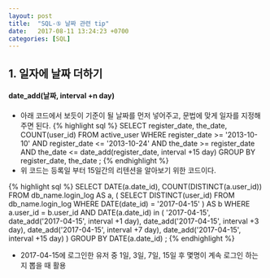 ```yaml
---
layout: post
title:  "SQL-⑤ 날짜 관련 tip"
date:   2017-08-11 13:24:23 +0700
categories: [SQL]
---
```


## 1. 일자에 날짜 더하기
#### date_add(날짜, interval +n day)
- 아래 코드에서 보듯이 기준이 될 날짜를 먼저 넣어주고, 문법에 맞게 일자를 지정해 주면 된다.
{% highlight sql %}
SELECT register_date, the_date, COUNT(user_id)
FROM active_user
WHERE register_date >= '2013-10-10'
AND register_date <= '2013-10-24'
AND the_date >= register_date
AND the_date <= date_add(register_date, interval +15 day)
GROUP BY register_date, the_date
;
{% endhighlight %}
- 위 코드는 등록일 부터 15일간의 리텐션을 알아보기 위한 코드이다.

{% highlight sql %}
SELECT DATE(a.date_id), COUNT(DISTINCT(a.user_id))
FROM
    db_name.login_log AS a,
    (
        SELECT DISTINCT(user_id)
    FROM db_name.login_log
    WHERE DATE(date_id) = '2017-04-15'
    ) AS b
WHERE a.user_id = b.user_id
AND DATE(a.date_id) in 
    (
        '2017-04-15', date_add('2017-04-15', interval +1 day),
        date_add('2017-04-15', interval +3 day),
        date_add('2017-04-15', interval +7 day),
        date_add('2017-04-15', interval +15 day)
    )
GROUP BY DATE(a.date_id)
;
{% endhighlight %}
- 2017-04-15에 로그인한 유저 중 1일, 3일, 7일, 15일 후 몇명이 계속 로그인 하는지 뽑을 때 활용